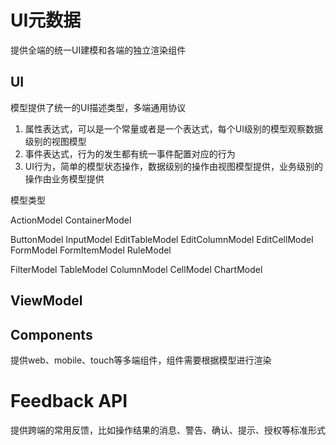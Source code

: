 # UI元数据

提供全端的统一UI建模和各端的独立渲染组件

## UI

模型提供了统一的UI描述类型，多端通用协议

1. 属性表达式，可以是一个常量或者是一个表达式，每个UI级别的模型观察数据级别的视图模型
2. 事件表达式，行为的发生都有统一事件配置对应的行为
3. UI行为，简单的模型状态操作，数据级别的操作由视图模型提供，业务级别的操作由业务模型提供

模型类型

ActionModel
ContainerModel

ButtonModel
InputModel
EditTableModel
EditColumnModel
EditCellModel
FormModel
FormItemModel
RuleModel

FilterModel
TableModel
ColumnModel
CellModel
ChartModel

## ViewModel

## Components

提供web、mobile、touch等多端组件，组件需要根据模型进行渲染

# Feedback API

提供跨端的常用反馈，比如操作结果的消息、警告、确认、提示、授权等标准形式
